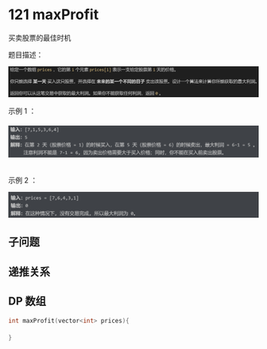 # 121 maxProfit

买卖股票的最佳时机

题目描述：

![image-20230822151310798](https://raw.githubusercontent.com/huibazdy/TyporaPicture/main/image-20230822151310798.png)

示例 1 ：

###### ![image-20230822151329550](https://raw.githubusercontent.com/huibazdy/TyporaPicture/main/image-20230822151329550.png)

示例 2 ：

![image-20230822151351125](https://raw.githubusercontent.com/huibazdy/TyporaPicture/main/image-20230822151351125.png)



## 子问题





## 递推关系





## DP 数组







```c++
int maxProfit(vector<int> prices){
    
}
```